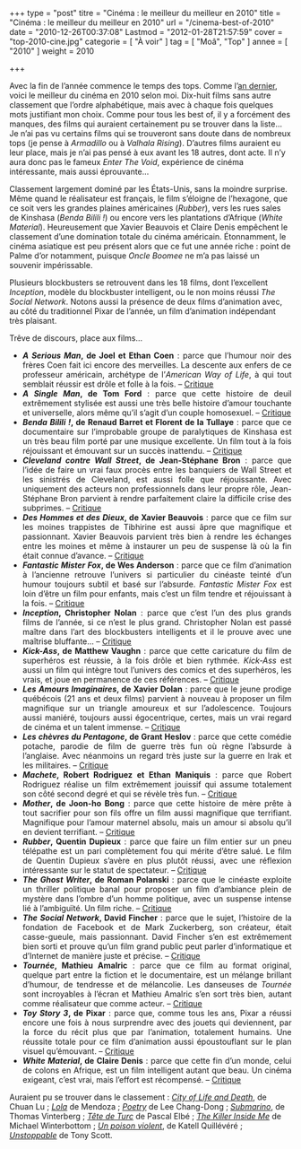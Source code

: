+++
type = "post"
titre = "Cinéma : le meilleur du meilleur en 2010"
title = "Cinéma : le meilleur du meilleur en 2010"
url = "/cinema-best-of-2010"
date = "2010-12-26T00:37:08"
Lastmod = "2012-01-28T21:57:59"
cover = "top-2010-cine.jpg"
categorie = [ "À voir" ]
tag = [ "Moâ", "Top" ]
annee = [ "2010" ]
weight = 2010

+++

<p>Avec la fin de l&rsquo;année commence le temps des tops. Comme l&rsquo;<a href="http://voiretmanger.fr/2009/12/26/cinema-the-very-best-of-2009/">an dernier</a>, voici le meilleur du cinéma en 2010 selon moi. Dix-huit films sans autre classement que l&rsquo;ordre alphabétique, mais avec à chaque fois quelques mots justifiant mon choix. Comme pour tous les best of, il y a forcément des manques, des films qui auraient certainement pu se trouver dans la liste… Je n&rsquo;ai pas vu certains films qui se trouveront sans doute dans de nombreux tops (je pense à <em>Armadillo</em> ou à <em>Valhala Rising</em>). D&rsquo;autres films auraient eu leur place, mais je n&rsquo;ai pas pensé à eux avant les 18 autres, dont acte. Il n&rsquo;y aura donc pas le fameux <em>Enter The Void</em>, expérience de cinéma intéressante, mais aussi éprouvante…</p>
<p>Classement largement dominé par les États-Unis, sans la moindre surprise. Même quand le réalisateur est français, le film s&rsquo;éloigne de l&rsquo;hexagone, que ce soit vers les grandes plaines américaines (<em>Rubber</em>), vers les rues sales de Kinshasa (<em>Benda Bilili !</em>) ou encore vers les plantations d&rsquo;Afrique (<em>White Material</em>). Heureusement que Xavier Beauvois et Claire Denis empêchent le classement d&rsquo;une domination totale du cinéma américain. Étonnamment, le cinéma asiatique est peu présent alors que ce fut une année riche : point de Palme d&rsquo;or notamment, puisque <em>Oncle Boomee</em> ne m&rsquo;a pas laissé un souvenir impérissable.</p>
<p>Plusieurs blockbusters se retrouvent dans les 18 films, dont l&rsquo;excellent <em>Inception</em>, modèle du blockbuster intelligent, ou le non moins réussi <em>The Social Network</em>. Notons aussi la présence de deux films d&rsquo;animation avec, au côté du traditionnel Pixar de l&rsquo;année, un film d&rsquo;animation indépendant très plaisant.</p>
<p>Trêve de discours, place aux films…</p>
<ul style="text-align: justify;">
<li><strong><em>A Serious Man</em>, de Joel et Ethan Coen</strong> : parce que l&rsquo;humour noir des frères Coen fait ici encore des merveilles. La descente aux enfers de ce professeur américain, archétype de l&rsquo;<em>American Way of Life</em>, à qui tout semblait réussir est drôle et folle à la fois. – <span style="text-decoration: underline;"><a href="http://voiretmanger.fr/2010/01/24/serious-man-coen/">Critique</a></span></li>
<li><strong><em>A Single Man</em>, de Tom Ford</strong> : parce que cette histoire de deuil extrêmement stylisée est aussi une très belle histoire d&rsquo;amour touchante et universelle, alors même qu&rsquo;il s&rsquo;agit d&rsquo;un couple homosexuel. – <span style="text-decoration: underline;"><a href="http://voiretmanger.fr/2010/03/01/a-single-man-ford/">Critique</a></span></li>
<li><strong><em>Benda Bilili !</em>, de Renaud Barret et Florent de la Tullaye</strong> : parce que ce documentaire sur l&rsquo;improbable groupe de paralytiques de Kinshasa est un très beau film porté par une musique excellente. Un film tout à la fois réjouissant et émouvant sur un succès inattendu. – <span style="text-decoration: underline;"><a href="http://voiretmanger.fr/2010/07/29/benda-bilili-barret-tullaye/">Critique</a></span></li>
<li><strong><em>Cleveland contre Wall Street</em>, de Jean-Stéphane Bron</strong> : parce que l&rsquo;idée de faire un vrai faux procès entre les banquiers de Wall Street et les sinistrés de Cleveland, est aussi folle que réjouissante. Avec uniquement des acteurs non professionnels dans leur propre rôle, Jean-Stéphane Bron parvient à rendre parfaitement claire la difficile crise des subprimes. – <span style="text-decoration: underline;"><a href="http://voiretmanger.fr/2010/08/28/cleveland-wall-street-bron/">Critique</a></span></li>
<li><strong><em>Des Hommes et des Dieux</em>, de Xavier Beauvois</strong> : parce que ce film sur les moines trappistes de Tibhirine est aussi âpre que magnifique et passionnant. Xavier Beauvois parvient très bien à rendre les échanges entre les moines et même à instaurer un peu de suspense là où la fin était connue d&rsquo;avance. – <span style="text-decoration: underline;"><a href="http://voiretmanger.fr/2010/09/10/hommes-dieux-beauvois/">Critique</a></span></li>
<li><strong><em>Fantastic Mister Fox</em>, de Wes Anderson</strong> : parce que ce film d&rsquo;animation à l&rsquo;ancienne retrouve l&rsquo;univers si particulier du cinéaste teinté d&rsquo;un humour toujours subtil et basé sur l&rsquo;absurde. <em>Fantastic Mister Fox</em> est loin d&rsquo;être un film pour enfants, mais c&rsquo;est un film tendre et réjouissant à la fois. – <span style="text-decoration: underline;"><a href="http://voiretmanger.fr/2010/02/18/fantastic-fox-anderson/">Critique</a></span></li>
<li><strong><em>Inception</em>, Christopher Nolan</strong> : parce que c&rsquo;est l&rsquo;un des plus grands films de l&rsquo;année, si ce n&rsquo;est le plus grand. Christopher Nolan est passé maître dans l&rsquo;art des blockbusters intelligents et il le prouve avec une maîtrise bluffante… – <span style="text-decoration: underline;"><a href="http://voiretmanger.fr/2010/07/17/inception-nolan/">Critique</a></span></li>
<li><strong><em>Kick-Ass</em>, de Matthew Vaughn</strong> : parce que cette caricature du film de superhéros est réussie, à la fois drôle et bien rythmée. <em>Kick-Ass</em> est aussi un film qui intègre tout l&rsquo;univers des comics et des superhéros, les vrais, et joue en permanence de ces références. – <span style="text-decoration: underline;"><a href="http://voiretmanger.fr/2010/03/29/kick-ass-vaughn/">Critique</a></span></li>
<li><strong><em>Les Amours Imaginaires</em>, de Xavier Dolan</strong> : parce que le jeune prodige québécois (21 ans et deux films) parvient à nouveau à proposer un film magnifique sur un triangle amoureux et sur l&rsquo;adolescence. Toujours aussi maniéré, toujours aussi égocentrique, certes, mais un vrai regard de cinéma et un talent immense. – <span style="text-decoration: underline;"><a href="http://voiretmanger.fr/2010/10/03/amours-imaginaires-dolan/">Critique</a></span></li>
<li><strong><em>Les chèvres du Pentagone</em>, de Grant Heslov</strong> : parce que cette comédie potache, parodie de film de guerre très fun où règne l&rsquo;absurde à l&rsquo;anglaise. Avec néanmoins un regard très juste sur la guerre en Irak et les militaires. – <span style="text-decoration: underline;"><a href="http://voiretmanger.fr/2010/03/14/les-chevres-du-pentagone-heslov/">Critique</a></span></li>
<li><strong><em>Machete</em>, Robert Rodriguez et Ethan Maniquis</strong> : parce que Robert Rodriguez réalise un film extrêmement jouissif qui assume totalement son côté second degré et qui se révèle très fun. – <span style="text-decoration: underline;"><a href="http://voiretmanger.fr/2010/12/04/machete-rodriguez-maniquis/">Critique</a></span></li>
<li><strong><em>Mother</em>, de Joon-ho Bong</strong> : parce que cette histoire de mère prête à tout sacrifier pour son fils offre un film aussi magnifique que terrifiant. Magnifique pour l&rsquo;amour maternel absolu, mais un amour si absolu qu&rsquo;il en devient terrifiant. – <span style="text-decoration: underline;"><a href="http://voiretmanger.fr/2010/01/30/mother-bong/">Critique</a></span></li>
<li><strong><em>Rubber</em>, Quentin Dupieux</strong> : parce que faire un film entier sur un pneu télépathe est un pari complètement fou qui mérite d&rsquo;être salué. Le film de Quentin Dupieux s&rsquo;avère en plus plutôt réussi, avec une réflexion intéressante sur le statut de spectateur. – <span style="text-decoration: underline;"><a href="http://voiretmanger.fr/2010/11/11/rubber-dupieux/">Critique</a></span></li>
<li><strong><em>The Ghost Writer</em>, de Roman Polanski</strong> : parce que le cinéaste exploite un thriller politique banal pour proposer un film d&rsquo;ambiance plein de mystère dans l&rsquo;ombre d&rsquo;un homme politique, avec un suspense intense lié à l&rsquo;ambiguïté. Un film riche. – <span style="text-decoration: underline;"><a href="http://voiretmanger.fr/2010/03/07/the-ghost-writer-polanski/">Critique</a></span></li>
<li><strong><em>The Social Network</em>, David Fincher</strong> : parce que le sujet, l&rsquo;histoire de la fondation de Facebook et de Mark Zuckerberg, son créateur, était casse-gueule, mais passionnant. David Fincher s&rsquo;en est extrêmement bien sorti et prouve qu&rsquo;un film grand public peut parler d&rsquo;informatique et d&rsquo;Internet de manière juste et précise. – <span style="text-decoration: underline;"><a href="http://voiretmanger.fr/2010/10/12/social-network-fincher/">Critique</a></span></li>
<li><strong><em>Tournée</em>, Mathieu Amalric</strong> : parce que ce film au format original, quelque part entre la fiction et le documentaire, est un mélange brillant d&rsquo;humour, de tendresse et de mélancolie. Les danseuses de <em>Tournée</em> sont incroyables à l&rsquo;écran et Mathieu Amalric s&rsquo;en sort très bien, autant comme réalisateur que comme acteur. – <span style="text-decoration: underline;"><a href="http://voiretmanger.fr/2010/07/10/tournee-amalric/">Critique</a></span></li>
<li><strong><em>Toy Story 3</em>, de Pixar</strong> : parce que, comme tous les ans, Pixar a réussi encore une fois à nous surprendre avec des jouets qui deviennent, par la force du récit plus que par l&rsquo;animation, totalement humains. Une réussite totale pour ce film d&rsquo;animation aussi époustouflant sur le plan visuel qu&rsquo;émouvant. – <span style="text-decoration: underline;"><a href="http://voiretmanger.fr/2010/06/25/toy-story-3-pixar/">Critique</a></span></li>
<li><strong><em>White Material</em>, de Claire Denis</strong> : parce que cette fin d&rsquo;un monde, celui de colons en Afrique, est un film intelligent autant que beau. Un cinéma exigeant, c&rsquo;est vrai, mais l&rsquo;effort est récompensé. – <span style="text-decoration: underline;"><a href="http://voiretmanger.fr/2010/03/28/white-material-denis/">Critique</a></span></li>
</ul>
<p>Auraient pu se trouver dans le classement : <em><a href="http://voiretmanger.fr/2010/07/24/city-life-death-lu/">City of Life and Death</a></em>, de Chuan Lu ; <em><a href="http://voiretmanger.fr/2010/05/12/lola-mendoza/">Lola</a></em> de Mendoza ; <em><a href="http://voiretmanger.fr/2010/09/12/poetry-chang-dong/">Poetry</a></em> de Lee Chang-Dong ; <em><a href="http://voiretmanger.fr/2010/08/25/submarino-vinterberg/">Submarino</a></em>, de Thomas Vinterberg ; <em><a href="http://voiretmanger.fr/2010/03/02/tete-de-turc-elbe/">Tête de Turc</a></em> de Pascal Elbé ; <em><a href="http://voiretmanger.fr/2010/08/19/killer-inside-me-winterbottom/">The Killer Inside Me</a></em> de Michael Winterbottom ; <em><a href="http://voiretmanger.fr/2010/08/07/poison-violent-quillevere/">Un poison violent</a></em>, de Katell Quillévéré ; <em><a href="http://voiretmanger.fr/2010/11/20/unstoppable-scott/">Unstoppable</a></em> de Tony Scott.</p>


